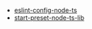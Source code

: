 * [eslint-config-node-ts](packages/eslint-config-node-ts)
* [start-preset-node-ts-lib](packages/start-preset-node-ts-lib)

